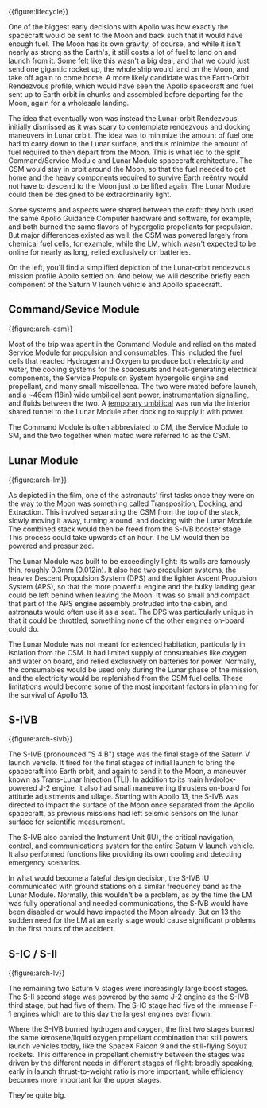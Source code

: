 {{figure:lifecycle}}

One of the biggest early decisions with Apollo was how exactly the spacecraft would be sent to the Moon and back such that it would have enough fuel. The Moon has its own gravity, of course, and while it isn't nearly as strong as the Earth's, it still costs a lot of fuel to land on and launch from it. Some felt like this wasn't a big deal, and that we could just send one gigantic rocket up, the whole ship would land on the Moon, and take off again to come home. A more likely candidate was the Earth-Orbit Rendezvous profile, which would have seen the Apollo spacecraft and fuel sent up to Earth orbit in chunks and assembled before departing for the Moon, again for a wholesale landing.

The idea that eventually won was instead the Lunar-orbit Rendezvous, initially dismissed as it was scary to contemplate rendezvous and docking maneuvers in Lunar orbit. The idea was to minimize the amount of fuel one had to carry down to the Lunar surface, and thus minimize the amount of fuel required to then depart from the Moon. This is what led to the split Command/Service Module and Lunar Module spacecraft architecture. The CSM would stay in orbit around the Moon, so that the fuel needed to get home and the heavy components required to survive Earth re&euml;ntry would not have to descend to the Moon just to be lifted again. The Lunar Module could then be designed to be extraordinarily light.

Some systems and aspects were shared between the craft: they both used the same Apollo Guidance Computer hardware and software, for example, and both burned the same flavors of hypergolic propellants for propulsion. But major differences existed as well: the CSM was powered largely from chemical fuel cells, for example, while the LM, which wasn't expected to be online for nearly as long, relied exclusively on batteries.

On the left, you'll find a simplified depiction of the Lunar-orbit rendezvous mission profile Apollo settled on. And below, we will describe briefly each component of the Saturn V launch vehicle and Apollo spacecraft.

<div style="clear:left"></div>

Command/Sevice Module
---------------------

{{figure:arch-csm}}

Most of the trip was spent in the Command Module and relied on the mated Service Module for propulsion and consumables. This included the fuel cells that reacted Hydrogen and Oxygen to produce both electricity and water, the cooling systems for the spacesuits and heat-generating electrical components, the Service Propulsion System hypergolic engine and propellant, and many small miscellenea. The two were mated before launch, and a ~46cm (18in) wide [umbilical](http://www.ninfinger.org/models/vault2005/More%20CM_SM_Umbilical%20pix/CSM.Umbil.Blk.II.Jpg) sent power, instrumentation signalling, and fluids between the two. A [temporary umbilical](https://www.flickr.com/photos/jurvetson/5383523252) was run via the interior shared tunnel to the Lunar Module after docking to supply it with power.

The Command Module is often abbreviated to CM, the Service Module to SM, and the two together when mated were referred to as the CSM.

Lunar Module
------------

{{figure:arch-lm}}

As depicted in the film, one of the astronauts' first tasks once they were on the way to the Moon was something called Transposition, Docking, and Extraction. This involved separating the CSM from the top of the stack, slowly moving it away, turning around, and docking with the Lunar Module. The combined stack would then be freed from the S-IVB booster stage. This process could take upwards of an hour. The LM would then be powered and pressurized.

The Lunar Module was built to be exceedingly light: its walls are famously thin, roughly 0.3mm (0.012in). It also had two propulsion systems, the heavier Descent Propulsion System (DPS) and the lighter Ascent Propulsion System (APS), so that the more powerful engine and the bulky landing gear could be left behind when leaving the Moon. It was so small and compact that part of the APS engine assembly protruded into the cabin, and astronauts would often use it as a seat. The DPS was particularly unique in that it could be throttled, something none of the other engines on-board could do.

The Lunar Module was not meant for extended habitation, particularly in isolation from the CSM. It had limited supply of consumables like oxygen and water on board, and relied exclusively on batteries for power. Normally, the consumables would be used only during the Lunar phase of the mission, and the electricity would be replenished from the CSM fuel cells. These limitations would become some of the most important factors in planning for the survival of Apollo 13.

S-IVB
-----

{{figure:arch-sivb}}

The S-IVB (pronounced "S 4 B") stage was the final stage of the Saturn V launch vehicle. It fired for the final stages of initial launch to bring the spacecraft into Earth orbit, and again to send it to the Moon, a maneuver known as Trans-Lunar Injection (TLI). In addition to its main hydrolox-powered J-2 engine, it also had small maneuvering thrusters on-board for attitude adjustments and ullage. Starting with Apollo 13, the S-IVB was directed to impact the surface of the Moon once separated from the Apollo spacecraft, as previous missions had left seismic sensors on the lunar surface for scientific measurement.

The S-IVB also carried the Instument Unit (IU), the critical navigation, control, and communications system for the entire Saturn V launch vehicle. It also performed functions like providing its own cooling and detecting emergency scenarios.

In what would become a fateful design decision, the S-IVB IU communicated with ground stations on a similar frequency band as the Lunar Module. Normally, this wouldn't be a problem, as by the time the LM was fully operational and needed communications, the S-IVB would have been disabled or would have impacted the Moon already. But on 13 the sudden need for the LM at an early stage would cause significant problems in the first hours of the accident.

S-IC / S-II
-----------

{{figure:arch-lv}}

The remaining two Saturn V stages were increasingly large boost stages. The S-II second stage was powered by the same J-2 engine as the S-IVB third stage, but had five of them. The S-IC stage had five of the immense F-1 engines which are to this day the largest engines ever flown.

Where the S-IVB burned hydrogen and oxygen, the first two stages burned the same kerosene/liquid oxygen propellant combination that still powers launch vehicles today, like the SpaceX Falcon 9 and the still-flying Soyuz rockets. This difference in propellant chemistry between the stages was driven by the different needs in different stages of flight: broadly speaking, early in launch thrust-to-weight ratio is more important, while efficiency becomes more important for the upper stages.

<p class="clear">They're quite big.</p>

